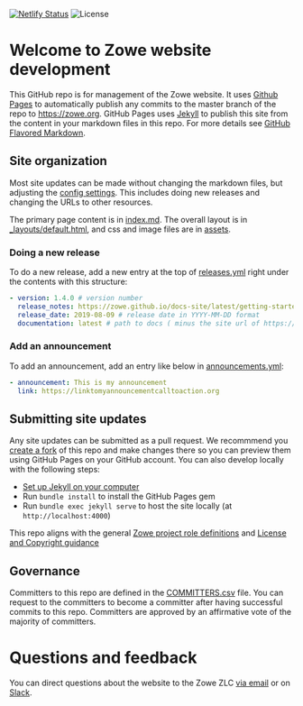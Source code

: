 <!-- SPDX-License-Identifier: CC-BY-4.0 -->
<!-- Copyright Contributors to the Zowe project. -->

[![Netlify Status](https://api.netlify.com/api/v1/badges/b4057863-5816-4a06-a503-f8989ec2062f/deploy-status)](https://app.netlify.com/sites/condescending-dubinsky-4645a9/deploys)
![License](https://img.shields.io/github/license/zowe/zowe.github.io)

# Welcome to Zowe website development

This GitHub repo is for management of the Zowe website. It uses [Github Pages](https://pages.github.com/) to automatically publish any commits to the master branch of the repo to https://zowe.org. GitHub Pages uses  [Jekyll](https://jekyllrb.com/) to publish this site from the content in your markdown files in this repo. For more details see [GitHub Flavored Markdown](https://guides.github.com/features/mastering-markdown/).

## Site organization

Most site updates can be made without changing the markdown files, but adjusting the [config settings](_config.yml). This includes doing new releases and changing the URLs to other resources.

The primary page content is in [index.md](index.md). The overall layout is in [_layouts/default.html](_layouts/default.html), and css and image files are in [assets](assets).

### Doing a new release

To do a new release, add a new entry at the top of [releases.yml](_data/releases.yml) right under the contents with this structure:

```yaml
- version: 1.4.0 # version number
  release_notes: https://zowe.github.io/docs-site/latest/getting-started/summaryofchanges.html#version-1-4-0-august-2019 # link to release notes
  release_date: 2019-08-09 # release date in YYYY-MM-DD format
  documentation: latest # path to docs ( minus the site url of https://docs.zowe.org )
```
### Add an announcement

To add an announcement, add an entry like below in [announcements.yml](_data/announcements.yml):

```yaml
- announcement: This is my announcement
  link: https://linktomyannouncementcalltoaction.org
```

## Submitting site updates

Any site updates can be submitted as a pull request. We recommmend you [create a fork](https://help.github.com/en/articles/fork-a-repo) of this repo and make changes there so you can preview them using GitHub Pages on your GitHub account. You can also develop locally with the following steps:
* [Set up Jekyll on your computer](https://jekyllrb.com/docs/installation/)
* Run `bundle install` to install the GitHub Pages gem
* Run `bundle exec jekyll serve` to host the site locally (at `http://localhost:4000`)

This repo aligns with the general [Zowe project role definitions](https://github.com/zowe/zlc/blob/master/process/roles.md) and [License and Copyright guidance](https://github.com/zowe/zlc/blob/master/process/LicenseAndCopyrightGuidance.md)

## Governance

Committers to this repo are defined in the [COMMITTERS.csv](COMMITTERS.csv) file. You can request to the committers to become a committer after having successful commits to this repo. Committers are approved by an affirmative vote of the majority of committers.

# Questions and feedback

You can direct questions about the website to the Zowe ZLC [via email](https://lists.openmainframeproject.org/g/zowe-zlc) or on [Slack](https://slack.openmainframeproject.org).
